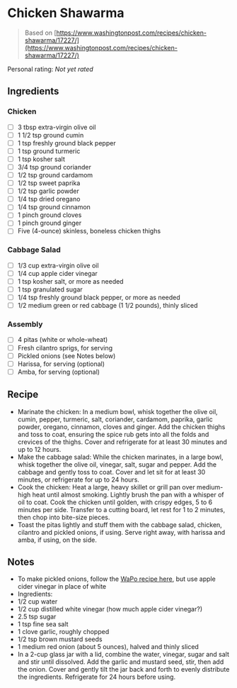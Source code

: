 # Chicken Shawarma

> Based on [https://www.washingtonpost.com/recipes/chicken-shawarma/17227/](https://www.washingtonpost.com/recipes/chicken-shawarma/17227/)

<!-- {cts} rating=0; (User can specify rating on scale of 1-5) -->
Personal rating: *Not yet rated*
<!-- {cte} -->

<!-- {cts} name_image=None; (User can specify image name) -->
<!-- TODO: Capture image -->
<!-- {cte} -->

## Ingredients

### Chicken

* [ ] 3 tbsp extra-virgin olive oil
* [ ] 1 1/2 tsp ground cumin
* [ ] 1 tsp freshly ground black pepper
* [ ] 1 tsp ground turmeric
* [ ] 1 tsp kosher salt
* [ ] 3/4 tsp ground coriander
* [ ] 1/2 tsp ground cardamom
* [ ] 1/2 tsp sweet paprika
* [ ] 1/2 tsp garlic powder
* [ ] 1/4 tsp dried oregano
* [ ] 1/4 tsp ground cinnamon
* [ ] 1 pinch ground cloves
* [ ] 1 pinch ground ginger
* [ ] Five (4-ounce) skinless, boneless chicken thighs

### Cabbage Salad

* [ ] 1/3 cup extra-virgin olive oil
* [ ] 1/4 cup apple cider vinegar
* [ ] 1 tsp kosher salt, or more as needed
* [ ] 1 tsp granulated sugar
* [ ] 1/4 tsp freshly ground black pepper, or more as needed
* [ ] 1/2 medium green or red cabbage (1 1/2 pounds), thinly sliced

### Assembly

* [ ] 4 pitas (white or whole-wheat)
* [ ] Fresh cilantro sprigs, for serving
* [ ] Pickled onions (see Notes below)
* [ ] Harissa, for serving (optional)
* [ ] Amba, for serving (optional)

## Recipe

* Marinate the chicken: In a medium bowl, whisk together the olive oil, cumin, pepper, turmeric, salt, coriander, cardamom, paprika, garlic powder, oregano, cinnamon, cloves and ginger. Add the chicken thighs and toss to coat, ensuring the spice rub gets into all the folds and crevices of the thighs. Cover and refrigerate for at least 30 minutes and up to 12 hours.
* Make the cabbage salad: While the chicken marinates, in a large bowl, whisk together the olive oil, vinegar, salt, sugar and pepper. Add the cabbage and gently toss to coat. Cover and let sit for at least 30 minutes, or refrigerate for up to 24 hours.
* Cook the chicken: Heat a large, heavy skillet or grill pan over medium-high heat until almost smoking. Lightly brush the pan with a whisper of oil to coat. Cook the chicken until golden, with crispy edges, 5 to 6 minutes per side. Transfer to a cutting board, let rest for 1 to 2 minutes, then chop into bite-size pieces.
* Toast the pitas lightly and stuff them with the cabbage salad, chicken, cilantro and pickled onions, if using. Serve right away, with harissa and amba, if using, on the side.

## Notes

* To make pickled onions, follow the [WaPo recipe here](https://www.washingtonpost.com/recipes/quick-pickled-onions/17214/), but use apple cider vinegar in place of white
* Ingredients:
* 1/2 cup water
* 1/2 cup distilled white vinegar (how much apple cider vinegar?)
* 2.5 tsp sugar
* 1 tsp fine sea salt
* 1 clove garlic, roughly chopped
* 1/2 tsp brown mustard seeds
* 1 medium red onion (about 5 ounces), halved and thinly sliced
* In a 2-cup glass jar with a lid, combine the water, vinegar, sugar and salt and stir until dissolved. Add the garlic and mustard seed, stir, then add the onion. Cover and gently tilt the jar back and forth to evenly distribute the ingredients. Refrigerate for 24 hours before using.
